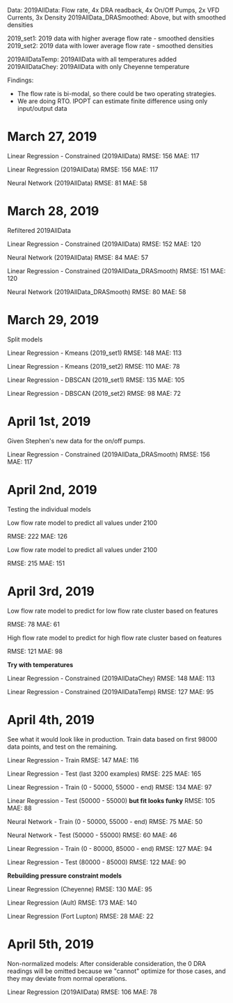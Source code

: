 Data:
 2019AllData:  Flow rate, 4x DRA readback, 4x On/Off Pumps, 2x VFD Currents, 3x Density
 2019AllData_DRASmoothed: Above, but with smoothed densities

 2019_set1: 2019 data with higher average flow rate - smoothed densities
 2019_set2: 2019 data with lower average flow rate - smoothed densities

 2019AllDataTemp: 2019AllData with all temperatures added
 2019AllDataChey: 2019AllData with only Cheyenne temperature

Findings:
 - The flow rate is bi-modal, so there could be two operating strategies.
 - We are doing RTO.  IPOPT can estimate finite difference using only input/output data

# March 27, 2019

Linear Regression - Constrained (2019AllData)
RMSE: 156 
MAE: 117

Linear Regression (2019AllData)
RMSE: 156 
MAE: 117

Neural Network (2019AllData)
RMSE: 81
MAE: 58

# March 28, 2019
Refiltered 2019AllData

Linear Regression - Constrained (2019AllData)
RMSE: 152
MAE: 120

Neural Network (2019AllData)
RMSE: 84
MAE: 57

Linear Regression - Constrained (2019AllData_DRASmooth)
RMSE: 151
MAE: 120

Neural Network (2019AllData_DRASmooth)
RMSE: 80
MAE: 58

# March 29, 2019

Split models

Linear Regression - Kmeans (2019_set1)
RMSE: 148
MAE: 113

Linear Regression - Kmeans (2019_set2)
RMSE: 110
MAE: 78

Linear Regression - DBSCAN (2019_set1)
RMSE: 135
MAE: 105

Linear Regression - DBSCAN (2019_set2)
RMSE: 98
MAE: 72

# April 1st, 2019
Given Stephen's new data for the on/off pumps.

Linear Regression - Constrained (2019AllData_DRASmooth)
RMSE: 156
MAE: 117

# April 2nd, 2019

Testing the individual models

Low flow rate model to predict all values under 2100

RMSE: 222
MAE: 126

Low flow rate model to predict all values under 2100

RMSE: 215
MAE: 151

# April 3rd, 2019

Low flow rate model to predict for low flow rate cluster based on features

RMSE: 78
MAE: 61

High flow rate model to predict for high flow rate cluster based on features

RMSE: 121
MAE: 98

**Try with temperatures**

Linear Regression - Constrained (2019AllDataChey)
RMSE: 148
MAE: 113

Linear Regression - Constrained (2019AllDataTemp)
RMSE: 127
MAE: 95

# April 4th, 2019

See what it would look like in production.  Train data based on first 98000 data points, and test on the remaining.

Linear Regression - Train
RMSE: 147
MAE: 116

Linear Regression - Test (last 3200 examples)
RMSE: 225
MAE: 165

Linear Regression - Train (0 - 50000, 55000 - end)
RMSE: 134
MAE: 97

Linear Regression - Test (50000 - 55000) **but fit looks funky**
RMSE: 105
MAE: 88

Neural Network - Train (0 - 50000, 55000 - end)
RMSE: 75
MAE: 50

Neural Network - Test (50000 - 55000)
RMSE: 60
MAE: 46

Linear Regression - Train (0 - 80000, 85000 - end)
RMSE: 127
MAE: 94

Linear Regression - Test (80000 - 85000)
RMSE: 122
MAE: 90

**Rebuilding pressure constraint models**

Linear Regression (Cheyenne)
RMSE: 130
MAE: 95

Linear Regression (Ault)
RMSE: 173
MAE: 140

Linear Regression (Fort Lupton)
RMSE: 28
MAE: 22

# April 5th, 2019

Non-normalized models:  After considerable consideration, the 0 DRA readings will be omitted because we "cannot" optimize for those cases, and they may deviate from normal operations.

Linear Regression (2019AllData)
RMSE: 106
MAE: 78

